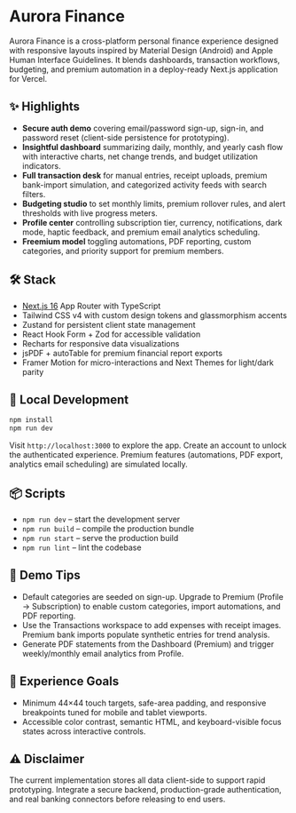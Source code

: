 # Aurora Finance

Aurora Finance is a cross-platform personal finance experience designed with responsive layouts inspired by Material Design (Android) and Apple Human Interface Guidelines. It blends dashboards, transaction workflows, budgeting, and premium automation in a deploy-ready Next.js application for Vercel.

## ✨ Highlights

- **Secure auth demo** covering email/password sign-up, sign-in, and password reset (client-side persistence for prototyping).
- **Insightful dashboard** summarizing daily, monthly, and yearly cash flow with interactive charts, net change trends, and budget utilization indicators.
- **Full transaction desk** for manual entries, receipt uploads, premium bank-import simulation, and categorized activity feeds with search filters.
- **Budgeting studio** to set monthly limits, premium rollover rules, and alert thresholds with live progress meters.
- **Profile center** controlling subscription tier, currency, notifications, dark mode, haptic feedback, and premium email analytics scheduling.
- **Freemium model** toggling automations, PDF reporting, custom categories, and priority support for premium members.

## 🛠 Stack

- [Next.js 16](https://nextjs.org/) App Router with TypeScript
- Tailwind CSS v4 with custom design tokens and glassmorphism accents
- Zustand for persistent client state management
- React Hook Form + Zod for accessible validation
- Recharts for responsive data visualizations
- jsPDF + autoTable for premium financial report exports
- Framer Motion for micro-interactions and Next Themes for light/dark parity

## 🚀 Local Development

```bash
npm install
npm run dev
```

Visit `http://localhost:3000` to explore the app. Create an account to unlock the authenticated experience. Premium features (automations, PDF export, analytics email scheduling) are simulated locally.

## 📦 Scripts

- `npm run dev` – start the development server
- `npm run build` – compile the production bundle
- `npm run start` – serve the production build
- `npm run lint` – lint the codebase

## 🧪 Demo Tips

- Default categories are seeded on sign-up. Upgrade to Premium (Profile → Subscription) to enable custom categories, import automations, and PDF reporting.
- Use the Transactions workspace to add expenses with receipt images. Premium bank imports populate synthetic entries for trend analysis.
- Generate PDF statements from the Dashboard (Premium) and trigger weekly/monthly email analytics from Profile.

## 📱 Experience Goals

- Minimum 44×44 touch targets, safe-area padding, and responsive breakpoints tuned for mobile and tablet viewports.
- Accessible color contrast, semantic HTML, and keyboard-visible focus states across interactive controls.

## ⚠️ Disclaimer

The current implementation stores all data client-side to support rapid prototyping. Integrate a secure backend, production-grade authentication, and real banking connectors before releasing to end users.

